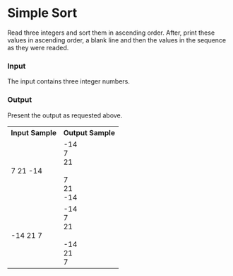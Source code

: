# Simple Sort

Read three integers and sort them in ascending order. After, print these values in ascending order, a blank line and then the values in the sequence as they were readed.

### Input
The input contains three integer numbers.

### Output
Present the output as requested above.


<table>
  <tr>
    <th>Input Sample</th>
    <th>Output Sample</th>
  </tr>
  <tr>
    <td>
    7 21 -14
    </td>
    <td>
    -14<br>
    7<br>
    21<br><br>
    7<br>
    21<br>
    -14
    </td>
    </tr>
    <tr>
    <td>
    -14 21 7
    </td>
    <td>
    -14<br>
    7<br>
    21<br><br>
    -14<br>
    21<br>
    7
    </td>
    </tr>
</table>

